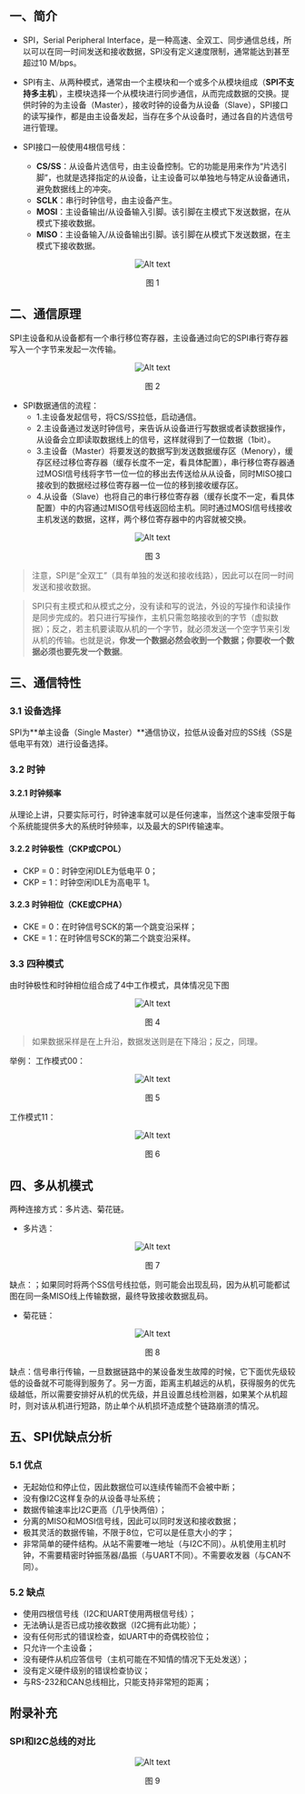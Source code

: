 ## 一、简介
- SPI，Serial Peripheral Interface，是一种高速、全双工、同步通信总线，所以可以在同一时间发送和接收数据，SPI没有定义速度限制，通常能达到甚至超过10 M/bps。

- SPI有主、从两种模式，通常由一个主模块和一个或多个从模块组成（**SPI不支持多主机**），主模块选择一个从模块进行同步通信，从而完成数据的交换。提供时钟的为主设备（Master），接收时钟的设备为从设备（Slave），SPI接口的读写操作，都是由主设备发起，当存在多个从设备时，通过各自的片选信号进行管理。

- SPI接口一般使用4根信号线：
  - **CS/SS**：从设备片选信号，由主设备控制。它的功能是用来作为“片选引脚”，也就是选择指定的从设备，让主设备可以单独地与特定从设备通讯，避免数据线上的冲突。
  - **SCLK**：串行时钟信号，由主设备产生。
  - **MOSI**：主设备输出/从设备输入引脚。该引脚在主模式下发送数据，在从模式下接收数据。
  - **MISO**：主设备输入/从设备输出引脚。该引脚在从模式下发送数据，在主模式下接收数据。

<div align="center"><img src="../pictures/SPI_pct/image.png" alt="Alt text"><p>图 1</p></div> 

## 二、通信原理
SPI主设备和从设备都有一个串行移位寄存器，主设备通过向它的SPI串行寄存器写入一个字节来发起一次传输。

<div align="center"><img src="../pictures/SPI_pct/image-1.png" alt="Alt text"><p>图 2</p></div> 

- SPI数据通信的流程：
  - 1.主设备发起信号，将CS/SS拉低，启动通信。
  - 2.主设备通过发送时钟信号，来告诉从设备进行写数据或者读数据操作，从设备会立即读取数据线上的信号，这样就得到了一位数据（1bit）。
  - 3.主设备（Master）将要发送的数据写到发送数据缓存区（Menory），缓存区经过移位寄存器（缓存长度不一定，看具体配置），串行移位寄存器通过MOSI信号线将字节一位一位的移出去传送给从从设备，同时MISO接口接收到的数据经过移位寄存器一位一位的移到接收缓存区。
  - 4.从设备（Slave）也将自己的串行移位寄存器（缓存长度不一定，看具体配置）中的内容通过MISO信号线返回给主机。同时通过MOSI信号线接收主机发送的数据，这样，两个移位寄存器中的内容就被交换。

<div align="center"><img src="../pictures/SPI_pct/image-2.png" alt="Alt text"><p>图 3</p></div> 

> 注意，SPI是“全双工”（具有单独的发送和接收线路），因此可以在同一时间发送和接收数据。

> SPI只有主模式和从模式之分，没有读和写的说法，外设的写操作和读操作是同步完成的。若只进行写操作，主机只需忽略接收到的字节（虚拟数据）；反之，若主机要读取从机的一个字节，就必须发送一个空字节来引发从机的传输。也就是说，**你发一个数据必然会收到一个数据；你要收一个数据必须也要先发一个数据**。

## 三、通信特性
### 3.1 设备选择
SPI为**单主设备（Single Master）**通信协议，拉低从设备对应的SS线（SS是低电平有效）进行设备选择。

### 3.2 时钟
#### 3.2.1 时钟频率
从理论上讲，只要实际可行，时钟速率就可以是任何速率，当然这个速率受限于每个系统能提供多大的系统时钟频率，以及最大的SPI传输速率。

#### 3.2.2 时钟极性（CKP或CPOL）
- CKP = 0：时钟空闲IDLE为低电平 0；
- CKP = 1：时钟空闲IDLE为高电平 1。

#### 3.2.3 时钟相位（CKE或CPHA）
- CKE = 0：在时钟信号SCK的第一个跳变沿采样；
- CKE = 1：在时钟信号SCK的第二个跳变沿采样。

### 3.3 四种模式
由时钟极性和时钟相位组合成了4中工作模式，具体情况见下图

<div align="center"><img src="../pictures/SPI_pct/image-3.png" alt="Alt text"><p>图 4</p></div> 

> 如果数据采样是在上升沿，数据发送则是在下降沿；反之，同理。

举例：
工作模式00：
<div align="center"><img src="../pictures/SPI_pct/image-4.png" alt="Alt text"><p>图 5</p></div> 

工作模式11：
<div align="center"><img src="../pictures/SPI_pct/image-5.png" alt="Alt text"><p>图 6</p></div> 

## 四、多从机模式
两种连接方式：多片选、菊花链。

- 多片选：
 
<div align="center"><img src="../pictures/SPI_pct/image-6.png" alt="Alt text"><p>图 7</p></div> 
缺点：；如果同时将两个SS信号线拉低，则可能会出现乱码，因为从机可能都试图在同一条MISO线上传输数据，最终导致接收数据乱码。

- 菊花链：

<div align="center"><img src="../pictures/SPI_pct/image-7.png" alt="Alt text"><p>图 8</p></div> 
缺点：信号串行传输，一旦数据链路中的某设备发生故障的时候，它下面优先级较低的设备就不可能得到服务了。另一方面，距离主机越远的从机，获得服务的优先级越低，所以需要安排好从机的优先级，并且设置总线检测器，如果某个从机超时，则对该从机进行短路，防止单个从机损坏造成整个链路崩溃的情况。

## 五、SPI优缺点分析
### 5.1 优点
- 无起始位和停止位，因此数据位可以连续传输而不会被中断；
- 没有像I2C这样复杂的从设备寻址系统；
- 数据传输速率比I2C更高（几乎快两倍）；
- 分离的MISO和MOSI信号线，因此可以同时发送和接收数据；
- 极其灵活的数据传输，不限于8位，它可以是任意大小的字；
- 非常简单的硬件结构。从站不需要唯一地址（与I2C不同）。从机使用主机时钟，不需要精密时钟振荡器/晶振（与UART不同）。不需要收发器（与CAN不同）。

### 5.2 缺点
- 使用四根信号线（I2C和UART使用两根信号线）；
- 无法确认是否已成功接收数据（I2C拥有此功能）；
- 没有任何形式的错误检查，如UART中的奇偶校验位；
- 只允许一个主设备；
- 没有硬件从机应答信号（主机可能在不知情的情况下无处发送）；
- 没有定义硬件级别的错误检查协议；
- 与RS-232和CAN总线相比，只能支持非常短的距离；

## 附录补充
### SPI和I2C总线的对比

<div align="center"><img src="../pictures/SPI_pct/image-8.png" alt="Alt text"><p>图 9</p></div> 
